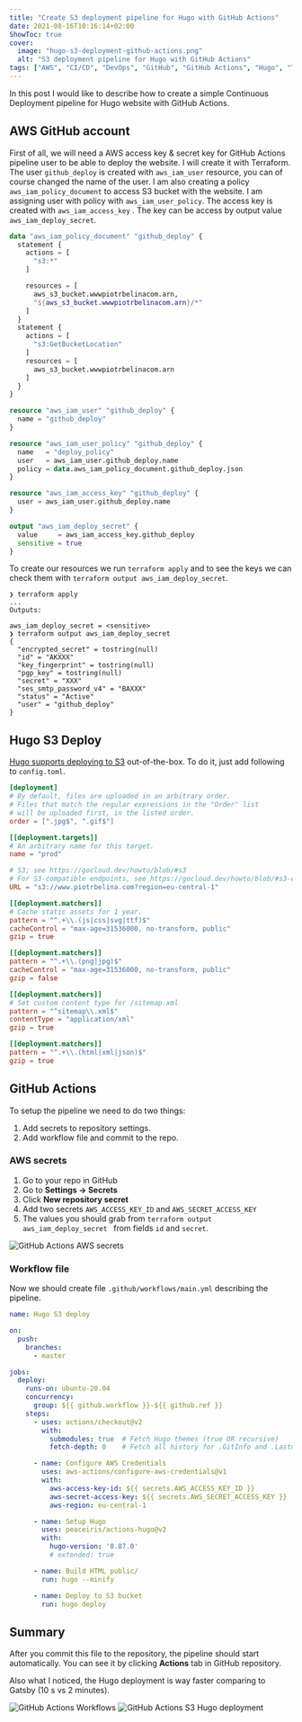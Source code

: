 ```yaml
---
title: "Create S3 deployment pipeline for Hugo with GitHub Actions"
date: 2021-08-16T10:16:14+02:00
ShowToc: true
cover:
  image: "hugo-s3-deployment-github-actions.png"
  alt: "S3 deployment pipeline for Hugo with GitHub Actions"
tags: ["AWS", "CI/CD", "DevOps", "GitHub", "GitHub Actions", "Hugo", "Terraform"]
---
```


In this post I would like to describe how to create a simple Continuous Deployment pipeline for Hugo website with GitHub Actions.

## AWS GitHub account
First of all, we will need a AWS access key & secret key for GitHub Actions pipeline user to be able to deploy the website. I will create it with Terraform. The user `github_deploy` is created with `aws_iam_user` resource, you can of course changed the name of the user. I am also creating a policy `aws_iam_policy_document` to access S3 bucket with the website. I am assigning user with policy with `aws_iam_user_policy`. The access key is created with `aws_iam_access_key` . The key can be access by output value `aws_iam_deploy_secret`. 

```terraform
data "aws_iam_policy_document" "github_deploy" {
  statement {
    actions = [
      "s3:*"
    ]

    resources = [
      aws_s3_bucket.wwwpiotrbelinacom.arn,
      "${aws_s3_bucket.wwwpiotrbelinacom.arn}/*"
    ]
  }
  statement {
    actions = [
      "s3:GetBucketLocation"
    ]
    resources = [
      aws_s3_bucket.wwwpiotrbelinacom.arn
    ]
  }
}

resource "aws_iam_user" "github_deploy" {
  name = "github_deploy"
}

resource "aws_iam_user_policy" "github_deploy" {
  name   = "deploy_policy"
  user   = aws_iam_user.github_deploy.name
  policy = data.aws_iam_policy_document.github_deploy.json
}

resource "aws_iam_access_key" "github_deploy" {
  user = aws_iam_user.github_deploy.name
}

output "aws_iam_deploy_secret" {
  value     = aws_iam_access_key.github_deploy
  sensitive = true
}

```

To create our resources we run `terraform apply` and to see the keys we can check them with `terraform output aws_iam_deploy_secret`. 

```
❯ terraform apply
...
Outputs:

aws_iam_deploy_secret = <sensitive>
❯ terraform output aws_iam_deploy_secret
{
  "encrypted_secret" = tostring(null)
  "id" = "AKXXX"
  "key_fingerprint" = tostring(null)
  "pgp_key" = tostring(null)
  "secret" = "XXX"
  "ses_smtp_password_v4" = "BAXXX"
  "status" = "Active"
  "user" = "github_deploy"
}
```

## Hugo S3 Deploy
[Hugo supports deploying to S3](https://gohugo.io/hosting-and-deployment/hugo-deploy/) out-of-the-box. To do it, just add following to `config.toml`. 
```toml
[deployment]
# By default, files are uploaded in an arbitrary order.
# Files that match the regular expressions in the "Order" list
# will be uploaded first, in the listed order.
order = [".jpg$", ".gif$"]

[[deployment.targets]]
# An arbitrary name for this target.
name = "prod"

# S3; see https://gocloud.dev/howto/blob/#s3
# For S3-compatible endpoints, see https://gocloud.dev/howto/blob/#s3-compatible
URL = "s3://www.piotrbelina.com?region=eu-central-1"

[[deployment.matchers]]
# Cache static assets for 1 year.
pattern = "^.+\\.(js|css|svg|ttf)$"
cacheControl = "max-age=31536000, no-transform, public"
gzip = true

[[deployment.matchers]]
pattern = "^.+\\.(png|jpg)$"
cacheControl = "max-age=31536000, no-transform, public"
gzip = false

[[deployment.matchers]]
# Set custom content type for /sitemap.xml
pattern = "^sitemap\\.xml$"
contentType = "application/xml"
gzip = true

[[deployment.matchers]]
pattern = "^.+\\.(html|xml|json)$"
gzip = true
```

## GitHub Actions
To setup the pipeline we need to do two things:
1. Add secrets to repository settings.
2. Add workflow file and commit to the repo.

### AWS secrets
1. Go to your repo in GitHub
2. Go to **Settings -> Secrets**
3. Click **New repository secret**
4. Add two secrets `AWS_ACCESS_KEY_ID` and `AWS_SECRET_ACCESS_KEY`
5. The values you should grab from `terraform output aws_iam_deploy_secret ` from fields `id` and `secret`. 

![GitHub Actions AWS secrets](secrets.png)

### Workflow file
Now we should create file `.github/workflows/main.yml`  describing the pipeline. 

```yaml
name: Hugo S3 deploy

on:
  push:
    branches:
      - master

jobs:
  deploy:
    runs-on: ubuntu-20.04
    concurrency:
      group: ${{ github.workflow }}-${{ github.ref }}
    steps:
      - uses: actions/checkout@v2
        with:
          submodules: true  # Fetch Hugo themes (true OR recursive)
          fetch-depth: 0    # Fetch all history for .GitInfo and .Lastmod

      - name: Configure AWS Credentials
        uses: aws-actions/configure-aws-credentials@v1
        with:
          aws-access-key-id: ${{ secrets.AWS_ACCESS_KEY_ID }}
          aws-secret-access-key: ${{ secrets.AWS_SECRET_ACCESS_KEY }}
          aws-region: eu-central-1

      - name: Setup Hugo
        uses: peaceiris/actions-hugo@v2
        with:
          hugo-version: '0.87.0'
          # extended: true

      - name: Build HTML public/
        run: hugo --minify

      - name: Deploy to S3 bucket
        run: hugo deploy
```

## Summary
After you commit this file to the repository, the pipeline should start automatically. You can see it by clicking **Actions** tab in GitHub repository. 

Also what I noticed, the Hugo deployment is way faster comparing to Gatsby (10 s vs 2 minutes). 

![GitHub Actions Workflows](workflows.png)
![GitHub Actions S3 Hugo deployment](deployment.png)
